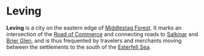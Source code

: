 # Leving

**Leving** is a city on the eastern edge of [Middlestag Forest](../../../ch-1-welcome-to-mote/esterfell/lenya/middlestag-forest.md). It marks an intersection of the [Road of Commerce](../road-of-commerce.md) and connecting roads to [Salkinar](../salkinar.md) and [Brier Glen](../brier-glen.md), and is thus frequented by travelers and merchants moving between the settlements to the south of the [Esterfell Sea](../../../ch-1-welcome-to-mote/esterfell/lenya/esterfell-sea/esterfell-sea.md).
